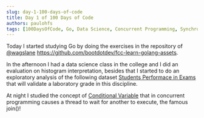 ```yaml
---
slug: day-1-100-days-of-code
title: Day 1 of 100 Days of Code
authors: paulohfs
tags: [100DaysOfCode, Go, Data Science, Concurrent Programming, Synchronization Patterns]
---
```


Today I started studying Go by doing the exercises in the repository of [@wagslane](https://twitter.com/wagslane) <https://github.com/bootdotdev/fcc-learn-golang-assets>.

In the afternoon I had a data science class in the college and I did an evaluation on histogram interpretation, besides that I started to do an exploratory analysis of the following dataset [Students Performace in Exams](https://kaggle.com/datasets/spscientist/students-performance-in-exams) that will validate a laboratory grade in this discipline.

At night I studied the concept of [Conditional Variable](https://pages.cs.wisc.edu/~remzi/OSTEP/threads-cv.pdf) that in concurrent programming causes a thread to wait for another to execute, the famous join()!
